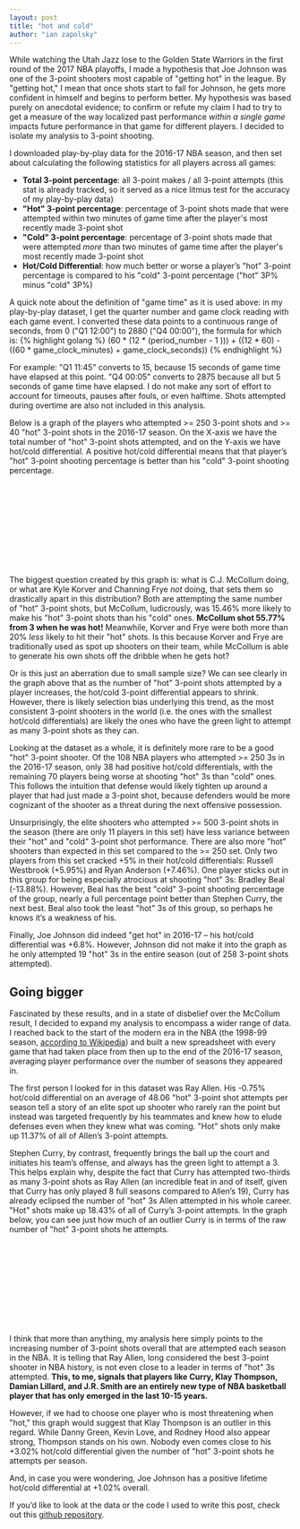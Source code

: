 ```yaml
---
layout: post
title: "hot and cold"
author: "ian zapolsky"
---
```


While watching the Utah Jazz lose to the Golden State Warriors in the first round of the 2017 NBA playoffs, I made a hypothesis that Joe Johnson was one of the 3-point shooters most capable of "getting hot" in the league.
By "getting hot," I mean that once shots start to fall for Johnson, he gets more confident in himself and begins to perform better.
My hypothesis was based purely on anecdotal evidence; to confirm or refute my claim I had to try to get a measure of the way localized past performance _within a single game_ impacts future performance in that game for different players.
I decided to isolate my analysis to 3-point shooting.

I downloaded play-by-play data for the 2016-17 NBA season, and then set about calculating the following statistics for all players across all games:

  - **Total 3-point percentage**: all 3-point makes / all 3-point attempts (this stat is already tracked, so it served as a nice litmus test for the accuracy of my play-by-play data)
  - **"Hot" 3-point percentage**: percentage of 3-point shots made that were attempted within two minutes of game time after the player's most recently made 3-point shot
  - **"Cold" 3-point percentage**: percentage of 3-point shots made that were attempted _more_ than two minutes of game time after the player's most recently made 3-point shot
  - **Hot/Cold Differential**: how much better or worse a player’s "hot" 3-point percentage is compared to his "cold" 3-point percentage ("hot" 3P% minus "cold" 3P%)

A quick note about the definition of "game time" as it is used above: in my play-by-play dataset, I get the quarter number and game clock reading with each game event.
I converted these data points to a continuous range of seconds, from 0 ("Q1 12:00") to 2880 ("Q4 00:00"), the formula for which is:
{% highlight golang %}
    (60 * (12 * (period_number - 1 ))) +
    ((12 * 60) - ((60 * game_clock_minutes) + game_clock_seconds))
{% endhighlight %}

For example: "Q1 11:45" converts to 15, because 15 seconds of game time have elapsed at this point.
"Q4 00:05" converts to 2875 because all but 5 seconds of game time have elapsed.
I do not make any sort of effort to account for timeouts, pauses after fouls, or even halftime.
Shots attempted during overtime are also not included in this analysis.

Below is a graph of the players who attempted >= 250 3-point shots and >= 40 "hot" 3-point shots in the 2016-17 season.
On the X-axis we have the total number of "hot" 3-point shots attempted, and on the Y-axis we have hot/cold differential.
A positive hot/cold differential means that that player’s "hot" 3-point shooting percentage is better than his "cold" 3-point shooting percentage.

<div class="svgholder">
  <svg id="g1"></svg>
</div>

The biggest question created by this graph is: what is C.J. McCollum doing, or what are Kyle Korver and Channing Frye _not_ doing, that sets them so drastically apart in this distribution?
Both are attempting the same number of "hot" 3-point shots, but McCollum, ludicrously, was 15.46% more likely to make his "hot" 3-point shots than his "cold" ones.
**McCollum shot 55.77% from 3 when he was hot!**
Meanwhile, Korver and Frye were both more than 20% _less_ likely to hit their "hot" shots.
Is this because Korver and Frye are traditionally used as spot up shooters on their team, while McCollum is able to generate his own shots off the dribble when he gets hot?

Or is this just an aberration due to small sample size? We can see clearly in the graph above that as the number of "hot" 3-point shots attempted by a player increases, the hot/cold 3-point differential appears to shrink.
However, there is likely selection bias underlying this trend, as the most consistent 3-point shooters in the world (i.e. the ones with the smallest hot/cold differentials) are likely the ones who have the green light to attempt as many 3-point shots as they can.

Looking at the dataset as a whole, it is definitely more rare to be a good "hot" 3-point shooter.
Of the 108 NBA players who attempted >= 250 3s in the 2016-17 season, only 38 had positive hot/cold differentials, with the remaining 70 players being worse at shooting "hot" 3s than "cold" ones.
This follows the intuition that defense would likely tighten up around a player that had just made a 3-point shot, because defenders would be more cognizant of the shooter as a threat during the next offensive possession.

Unsurprisingly, the elite shooters who attempted >= 500 3-point shots in the season (there are only 11 players in this set) have less variance between their "hot" and "cold" 3-point shot performance.
There are also more "hot" shooters than expected in this set compared to the >= 250 set.
Only two players from this set cracked +5% in their hot/cold differentials: Russell Westbrook (+5.95%) and Ryan Anderson (+7.46%).
One player sticks out in this group for being especially atrocious at shooting "hot" 3s: Bradley Beal (-13.88%).
However, Beal has the best "cold" 3-point shooting percentage of the group, nearly a full percentage point better than Stephen Curry, the next best.
Beal also took the least "hot" 3s of this group, so perhaps he knows it’s a weakness of his.

Finally, Joe Johnson did indeed "get hot" in 2016-17 – his hot/cold differential was +6.8%.
However, Johnson did not make it into the graph as he only attempted 19 "hot" 3s in the entire season (out of 258 3-point shots attempted).

## Going bigger

Fascinated by these results, and in a state of disbelief over the McCollum result, I decided to expand my analysis to encompass a wider range of data.
I reached back to the start of the modern era in the NBA (the 1998-99 season, [according to Wikipedia][me]) and built a new spreadsheet with every game that had taken place from then up to the end of the 2016-17 season, averaging player performance over the number of seasons they appeared in.

The first person I looked for in this dataset was Ray Allen.
His -0.75% hot/cold differential on an average of 48.06 "hot" 3-point shot attempts per season tell a story of an elite spot up shooter who rarely ran the point but instead was targeted frequently by his teammates and knew how to elude defenses even when they knew what was coming.
"Hot" shots only make up 11.37% of all of Allen’s 3-point attempts.

Stephen Curry, by contrast, frequently brings the ball up the court and initiates his team’s offense, and always has the green light to attempt a 3.
This helps explain why, despite the fact that Curry has attempted two-thirds as many 3-point shots as Ray Allen (an incredible feat in and of itself, given that Curry has only played 8 full seasons compared to Allen’s 19), Curry has already eclipsed the number of "hot" 3s Allen attempted in his whole career.
"Hot" shots make up 18.43% of all of Curry’s 3-point attempts.
In the graph below, you can see just how much of an outlier Curry is in terms of the raw number of "hot" 3-point shots he attempts.

<div class="svgholder">
  <svg id="g2"></svg>
</div>

I think that more than anything, my analysis here simply points to the increasing number of 3-point shots overall that are attempted each season in the NBA.
It is telling that Ray Allen, long considered the best 3-point shooter in NBA history, is not even close to a leader in terms of "hot" 3s attempted.
**This, to me, signals that players like Curry, Klay Thompson, Damian Lillard, and J.R. Smith are an entirely new type of NBA basketball player that has only emerged in the last 10-15 years.**

However, if we had to choose one player who is most threatening when "hot," this graph would suggest that Klay Thompson is an outlier in this regard.
While Danny Green, Kevin Love, and Rodney Hood also appear strong, Thompson stands on his own.
Nobody even comes close to his +3.02% hot/cold differential given the number of "hot" 3-point shots he attempts per season.

And, in case you were wondering, Joe Johnson has a positive lifetime hot/cold differential at +1.02% overall.

If you’d like to look at the data or the code I used to write this post, check out this [github repository][ghr].

[me]:https://en.wikipedia.org/wiki/National_Basketball_Association#Modern_era
[ghr]:https://github.com/ianzapolsky/nbastats


<style>
.axis path,
.axis line {
  fill: none;
  stroke: #000;
  shape-rendering: crispEdges;
}

.svgholder {
  text-align: center;
}

.dot {
  stroke: #000;
}

.tooltip {
  position: absolute;
  font-size: 12px;
  width: 200px;
  height: 28px;
  pointer-events: none;
}
</style>
<script src="http://d3js.org/d3.v3.min.js"></script>
<script>

var x = function() {
  var margin = {top: 20, right: 20, bottom: 30, left: 40},
      width = 500 - margin.left - margin.right,
      //height = 500 - margin.top - margin.bottom;
      height = 500 - margin.top - margin.bottom;
  
  /* 
   * value accessor - returns the value to encode for a given data object.
   * scale - maps value to a visual display encoding, such as a pixel position.
   * map function - maps from data value to display value
   * axis - sets up axis
   */ 
  
  // setup x 
  var xValue = function(d) { return d["Hot 3P Att"]; }, // data -> value
      xScale = d3.scale.linear().range([0, width]), // value -> display
      xMap = function(d) { return xScale(xValue(d));}, // data -> display
      xAxis = d3.svg.axis().scale(xScale).orient("bottom");
  
  // setup y
  var yValue = function(d) { return d["Hot/Cold Diff"];}, // data -> value
      yScale = d3.scale.linear().range([height, 0]), // value -> display
      yMap = function(d) { return yScale(yValue(d));}, // data -> display
      yAxis = d3.svg.axis().scale(yScale).orient("left");
  
  // setup fill color
  var cValue = function(d) { return d.Name;},
      color = d3.scale.category10();
  
  // add the graph canvas to the body of the webpage
  var svg = d3.select("#g1")
      .attr("width", width + margin.left + margin.right)
      .attr("height", height + margin.top + margin.bottom)
    .append("g")
      .attr("transform", "translate(" + margin.left + "," + margin.top + ")");
  
  // add the tooltip area to the webpage
  var tooltip = d3.select("body").append("div")
      .attr("class", "tooltip")
      .style("opacity", 0);
  
  // load data
  d3.csv("/assets/2016-17.csv", function(error, data) {
  //d3.csv("reports/avg.csv", function(error, data) {
  
    // change string (from CSV) into number format
    data.forEach(function(d) {
      d["Hot 3P Att"] = +d["Hot 3P Att"];
      d["Hot/Cold Diff"] = +d["Hot/Cold Diff"];
      d["Hot 3P%"] = +d["Hot 3P%"];
  //    console.log(d);
    });
  
    // don't want dots overlapping axis, so add in buffer to data domain
    xScale.domain([d3.min(data, xValue)-1, d3.max(data, xValue)+1]);
    //xScale.domain([50, d3.max(data, xValue)+1]);
    //yScale.domain([d3.min(data, yValue)-1, d3.max(data, yValue)+1]);
    yScale.domain([-25, 25]);
    //yScale.domain([-10, 10]);
  
    // x-axis
    svg.append("g")
        .attr("class", "x axis")
        .attr("transform", "translate(0," + height + ")")
        .call(xAxis)
      .append("text")
        .attr("class", "label")
        .attr("x", width)
        .attr("y", -6)
        .style("text-anchor", "end")
        .text("# Hot 3P Att");
  
    // y-axis
    svg.append("g")
        .attr("class", "y axis")
        .call(yAxis)
      .append("text")
        .attr("class", "label")
        .attr("transform", "rotate(-90)")
        .attr("y", 6)
        .attr("dy", ".71em")
        .style("text-anchor", "end")
        .text("Hot/Cold 3P% Differential");
  
    svg.append("line")
      .style("stroke", "black")
      .attr("x1", 0)
      .attr("y1", (height/2))
      .attr("x2", width)
      .attr("y2", (height/2));

    svg.append("text")
      .attr("x", (width/2))
      .attr("y", 0)
      .attr("text-anchor", "middle")
      .attr("font-size", "16px")
      .text("Hot/Cold Differential in 2016-17");
  
    // draw dots
    svg.selectAll(".dot")
        .data(data)
      .enter().append("circle")
      // .filter(function(d) { return d["Hot 3P Att"] >= 250 && d["Hot 3P Att"] >= 40; })
      //.filter(function(d) { return d["Hot 3P Att"] >= 500; })
      .filter(function(d) { return d["Hot 3P Att"] >= 40 && d["Total 3P Att"] > 250; })
        .attr("class", "dot")
        .attr("r", 3.5)
        .attr("cx", xMap)
        .attr("cy", yMap)
        .style("fill", function(d) { return color(cValue(d));}) 
        .on("mouseover", function(d) {
            tooltip.transition()
                 .duration(200)
                 .style("opacity", .9);
            tooltip.html(d["Name"] + "<br/> (" + xValue(d)
            + ", " + yValue(d).toFixed(2) + "%)")
                 .style("left", (d3.event.pageX + 5) + "px")
                 .style("top", (d3.event.pageY - 28) + "px");
        })
        .on("mouseout", function(d) {
            tooltip.transition()
                 .duration(500)
                 .style("opacity", 0);
        });
  });
};

var y = function() {
  var margin = {top: 20, right: 20, bottom: 30, left: 40},
      width = 500 - margin.left - margin.right,
      //height = 500 - margin.top - margin.bottom;
      height = 500 - margin.top - margin.bottom;
  
  /* 
   * value accessor - returns the value to encode for a given data object.
   * scale - maps value to a visual display encoding, such as a pixel position.
   * map function - maps from data value to display value
   * axis - sets up axis
   */ 
  
  // setup x 
  var xValue = function(d) { return d["Hot 3P Att"]; }, // data -> value
      xScale = d3.scale.linear().range([0, width]), // value -> display
      xMap = function(d) { return xScale(xValue(d));}, // data -> display
      xAxis = d3.svg.axis().scale(xScale).orient("bottom");
  
  // setup y
  var yValue = function(d) { return d["Hot/Cold Diff"];}, // data -> value
      yScale = d3.scale.linear().range([height, 0]), // value -> display
      yMap = function(d) { return yScale(yValue(d));}, // data -> display
      yAxis = d3.svg.axis().scale(yScale).orient("left");
  
  // setup fill color
  var cValue = function(d) { return d.Name;},
      color = d3.scale.category10();
  
  // add the graph canvas to the body of the webpage
  var svg = d3.select("#g2")
      .attr("width", width + margin.left + margin.right)
      .attr("height", height + margin.top + margin.bottom)
    .append("g")
      .attr("transform", "translate(" + margin.left + "," + margin.top + ")");
  
  // add the tooltip area to the webpage
  var tooltip = d3.select("body").append("div")
      .attr("class", "tooltip")
      .style("opacity", 0);
  
  // load data
  //d3.csv("reports/2016-17.csv", function(error, data) {
  d3.csv("/assets/avg.csv", function(error, data) {
  
    // change string (from CSV) into number format
    data.forEach(function(d) {
      d["Hot 3P Att"] = +d["Hot 3P Att"];
      d["Hot/Cold Diff"] = +d["Hot/Cold Diff"];
      d["Hot 3P%"] = +d["Hot 3P%"];
  //    console.log(d);
    });
  
    // don't want dots overlapping axis, so add in buffer to data domain
    xScale.domain([d3.min(data, xValue)-1, d3.max(data, xValue)+1]);
    //xScale.domain([50, d3.max(data, xValue)+1]);
    //yScale.domain([d3.min(data, yValue)-1, d3.max(data, yValue)+1]);
    //yScale.domain([-25, 25]);
    yScale.domain([-10, 10]);
  
    // x-axis
    svg.append("g")
        .attr("class", "x axis")
        .attr("transform", "translate(0," + height + ")")
        .call(xAxis)
      .append("text")
        .attr("class", "label")
        .attr("x", width)
        .attr("y", -6)
        .style("text-anchor", "end")
        .text("Avg # Hot 3P Att per Season");
  
    // y-axis
    svg.append("g")
        .attr("class", "y axis")
        .call(yAxis)
      .append("text")
        .attr("class", "label")
        .attr("transform", "rotate(-90)")
        .attr("y", 6)
        .attr("dy", ".71em")
        .style("text-anchor", "end")
        .text("Hot/Cold 3P% Differential");
  
    svg.append("line")
      .style("stroke", "black")
      .attr("x1", 0)
      .attr("y1", (height/2))
      .attr("x2", width)
      .attr("y2", (height/2));

    svg.append("text")
      .attr("x", (width/2))
      .attr("y", 0)
      .attr("text-anchor", "middle")
      .attr("font-size", "16px")
      .text("Avg Hot/Cold Differential for all games 1998-2017");
  
    // draw dots
    svg.selectAll(".dot")
        .data(data)
      .enter().append("circle")
      // .filter(function(d) { return d["Hot 3P Att"] >= 250 && d["Hot 3P Att"] >= 40; })
      //.filter(function(d) { return d["Hot 3P Att"] >= 500; })
      .filter(function(d) { return d["Hot 3P Att"] >= 30 && d["Total 3P Att"] > 250; })
        .attr("class", "dot")
        .attr("r", 3.5)
        .attr("cx", xMap)
        .attr("cy", yMap)
        .style("fill", function(d) { return color(cValue(d));}) 
        .on("mouseover", function(d) {
            tooltip.transition()
                 .duration(200)
                 .style("opacity", .9);
            tooltip.html(d["Name"] + "<br/> (" + xValue(d).toFixed(2)
            + ", " + yValue(d).toFixed(2) + "%)")
                 .style("left", (d3.event.pageX + 5) + "px")
                 .style("top", (d3.event.pageY - 28) + "px");
        })
        .on("mouseout", function(d) {
            tooltip.transition()
                 .duration(500)
                 .style("opacity", 0);
        });
  });
};

x();
y();

</script>
